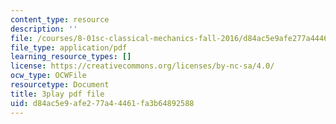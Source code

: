 ```yaml
---
content_type: resource
description: ''
file: /courses/8-01sc-classical-mechanics-fall-2016/d84ac5e9afe277a44461fa3b64892588_W3TqFzVh_rE.pdf
file_type: application/pdf
learning_resource_types: []
license: https://creativecommons.org/licenses/by-nc-sa/4.0/
ocw_type: OCWFile
resourcetype: Document
title: 3play pdf file
uid: d84ac5e9-afe2-77a4-4461-fa3b64892588
---
```

